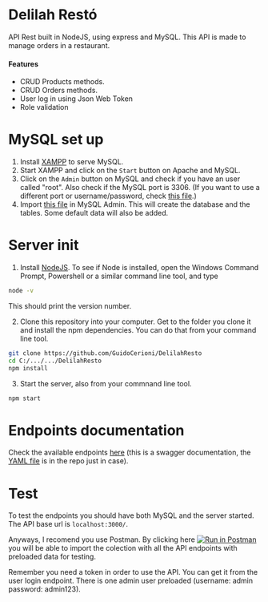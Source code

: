 # Delilah Restó 
API Rest built in NodeJS, using express and MySQL. This API is made to manage orders in a restaurant.

#### Features
- CRUD Products methods.
- CRUD Orders methods.
- User log in using Json Web Token
- Role validation

# MySQL set up
1. Install [XAMPP](https://www.apachefriends.org/index.html) to serve MySQL.
2. Start XAMPP and click on the `Start` button on Apache and MySQL.
3. Click on the `Admin` button on MySQL and check if you have an user called "root". Also check if the MySQL port is 3306. (If you want to use a different port or username/password, check [this file](./src/db/config.js).)
4. Import [this file](./src/db/databaseQueries.sql) in MySQL Admin. This will create the database and the tables. Some default data will also be added.

# Server init
1. Install [NodeJS](https://nodejs.org). To see if Node is installed, open the Windows Command Prompt, Powershell or a similar command line tool, and type
```bash
node -v
```
This should print the version number.

2. Clone this repository into your computer. Get to the folder you clone it and install the npm dependencies. You can do that from your command line tool.
```bash
git clone https://github.com/GuidoCerioni/DelilahResto
cd C:/.../.../DelilahResto
npm install
```

3. Start the server, also from your commnand line tool.
```bash
npm start
```

# Endpoints documentation
Check the available endpoints [here](https://app.swaggerhub.com/apis-docs/GuidoCerioni/DelilahResto_API/1.0.0#/) (this is a swagger documentation, the [YAML file](./documentation/endpointsDOC.yaml) is in the repo just in case).

# Test
To test the endpoints you should have both MySQL and the server started. The API base url is `localhost:3000/`.

Anyways, I recomend you use Postman. By clicking here [![Run in Postman](https://run.pstmn.io/button.svg)](https://app.getpostman.com/run-collection/23a3a827e5984806c6a0) you will be able to import the colection with all the API endpoints with preloaded data for testing.

Remember you need a token in order to use the API. You can get it from the user login endpoint. There is one admin user preloaded (username: admin password: admin123).






